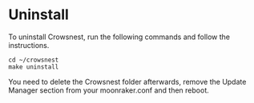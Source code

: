 # Uninstall

To uninstall Crowsnest, run the following commands and follow the instructions.

```shell
cd ~/crowsnest
make uninstall
```

You need to delete the Crowsnest folder afterwards, remove the Update Manager section from your moonraker.conf and then reboot.

